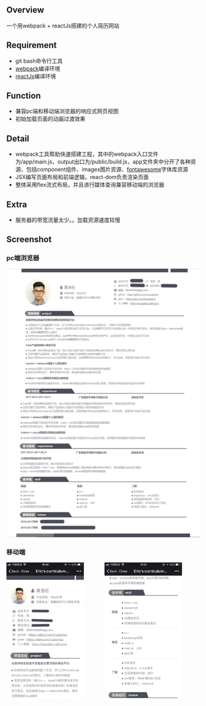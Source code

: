 ## Overview

一个用webpack + reactJs搭建的个人简历网站

## Requirement

* git bash命令行工具
* [webpack](https://doc.webpack-china.org/)编译环境
* [reactJs](http://www.css88.com/react/)编译环境

## Function

* 兼容pc端和移动端浏览器的响应式网页视图
* 初始加载页面的动画过渡效果

## Detail

* webpack工具帮助快速搭建工程，其中的webpack入口文件为/app/main.js，output出口为/public/build.js，app文件夹中分开了各种资源，包括component组件、images图片资源、[fontawesome](http://fontawesome.dashgame.com/)字体库资源
* JSX编写页面布局和前端逻辑，react-dom负责渲染页面
* 整体采用flex流式布局，并且进行媒体查询兼容移动端的浏览器

## Extra

* 服务器的带宽流量太少。。加载资源速度较慢

## Screenshot

### pc端浏览器

<img src="https://github.com/huanghlun/img_repository/raw/f07e771a09b4c3f3cbd8e40cdcce421974f8d385/curr1.jpg" />

<img src="https://github.com/huanghlun/img_repository/raw/f07e771a09b4c3f3cbd8e40cdcce421974f8d385/curr2.jpg" />

### 移动端

<img src="https://github.com/huanghlun/img_repository/raw/f07e771a09b4c3f3cbd8e40cdcce421974f8d385/curr3.jpg" width="40%" style="margin-right: 10%;"/>
<img src="https://github.com/huanghlun/img_repository/raw/f07e771a09b4c3f3cbd8e40cdcce421974f8d385/curr4.jpg" width="40%" />
